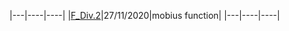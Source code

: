 |---|----|----|
|[F_Div.2](https://codeforces.com/contest/1436/problem/F)|27/11/2020|mobius function|
|---|----|----|
